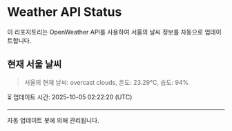 
# Weather API Status

이 리포지토리는 OpenWeather API를 사용하여 서울의 날씨 정보를 자동으로 업데이트합니다.

## 현재 서울 날씨
> 서울의 현재 날씨: overcast clouds, 온도: 23.29°C, 습도: 94%

⏳ 업데이트 시간: 2025-10-05 02:22:20 (UTC)

---
자동 업데이트 봇에 의해 관리됩니다.
